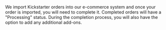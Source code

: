 <p>We import Kickstarter orders into our e-commerce system and once your order is imported, you will need to complete it. Completed orders will have a "Processing" status. During the completion process, you will also have the option to add any additional add-ons.</p>